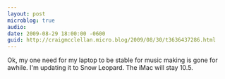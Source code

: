 ```yaml
---
layout: post
microblog: true
audio: 
date: 2009-08-29 18:00:00 -0600
guid: http://craigmcclellan.micro.blog/2009/08/30/t3636437286.html
---
```

Ok, my one need for my laptop to be stable for music making is gone for awhile.  I'm updating it to Snow Leopard.  The iMac will stay 10.5.
